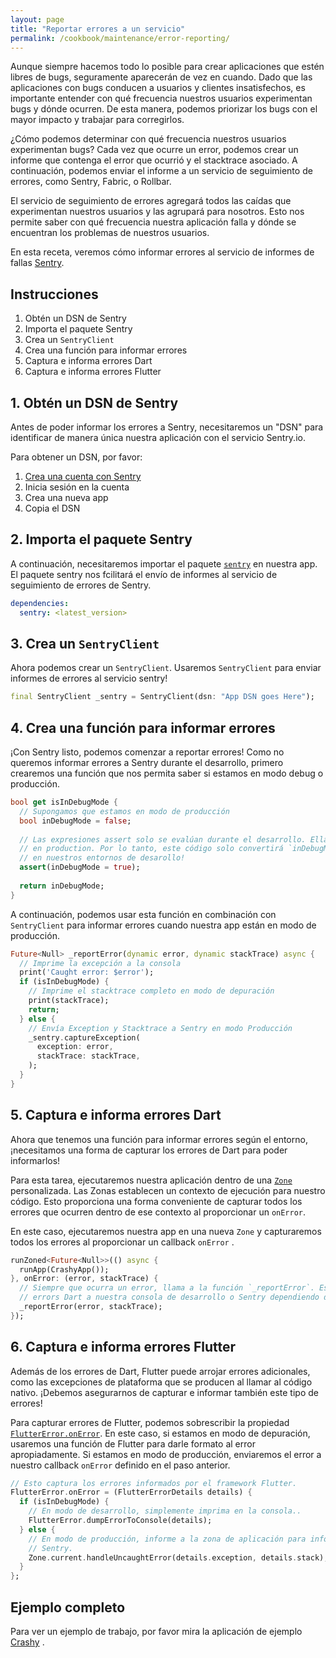 ```yaml
---
layout: page
title: "Reportar errores a un servicio"
permalink: /cookbook/maintenance/error-reporting/
---
```


Aunque siempre hacemos todo lo posible para crear aplicaciones que estén libres de bugs, seguramente aparecerán de vez en cuando. Dado que las aplicaciones con bugs conducen a usuarios y clientes insatisfechos, es importante entender con qué frecuencia nuestros usuarios experimentan bugs y dónde ocurren. De esta manera, podemos priorizar los bugs con el mayor impacto y trabajar para corregirlos.

¿Cómo podemos determinar con qué frecuencia nuestros usuarios experimentan bugs? Cada vez que ocurre un error, podemos crear un informe que contenga el error que ocurrió y el stacktrace asociado. A continuación, podemos enviar el informe a un servicio de seguimiento de errores, como Sentry, Fabric, o Rollbar. 

El servicio de seguimiento de errores agregará todos las caídas que experimentan nuestros usuarios y las agrupará para nosotros. Esto nos permite saber con qué frecuencia nuestra aplicación falla y dónde se encuentran los problemas de nuestros usuarios. 

En esta receta, veremos cómo informar errores al servicio de informes de fallas 
[Sentry](https://sentry.io/welcome/).

## Instrucciones

  1. Obtén un DSN de Sentry
  2. Importa el paquete Sentry
  3. Crea un `SentryClient`
  4. Crea una función para informar errores
  5. Captura e informa errores Dart
  6. Captura e informa errores Flutter

## 1. Obtén un DSN de Sentry

Antes de poder informar los errores a Sentry, necesitaremos un "DSN" para identificar de manera única nuestra aplicación con el servicio Sentry.io.

Para obtener un DSN, por favor: 

  1. [Crea una cuenta con Sentry](https://sentry.io/signup/)
  2. Inicia sesión en la cuenta
  3. Crea una nueva app
  4. Copia el DSN 

## 2. Importa el paquete Sentry

A continuación, necesitaremos importar el paquete [`sentry`](https://pub.dartlang.org/packages/sentry) en nuestra app. El paquete 
sentry nos fcilitará el envío de informes  al servicio de seguimiento de errores de Sentry.

```yaml
dependencies:
  sentry: <latest_version>
```

## 3. Crea un `SentryClient`

Ahora podemos crear un `SentryClient`. Usaremos `SentryClient` para enviar informes de errores al servicio sentry!

<!-- skip -->
```dart
final SentryClient _sentry = SentryClient(dsn: "App DSN goes Here");
```

## 4. Crea una función para informar errores

¡Con Sentry listo, podemos comenzar a reportar errores! Como no queremos informar errores a Sentry durante el desarrollo, primero crearemos una función que nos permita saber si estamos en modo debug o producción.

<!-- skip -->
```dart
bool get isInDebugMode {
  // Supongamos que estamos en modo de producción
  bool inDebugMode = false;
  
  // Las expresiones assert solo se evalúan durante el desarrollo. Ellas son ignoradas
  // en production. Por lo tanto, este código solo convertirá `inDebugMode` a true
  // en nuestros entornos de desarollo!
  assert(inDebugMode = true);
  
  return inDebugMode;
}
```   

A continuación, podemos usar esta función en combinación con `SentryClient` para informar errores cuando nuestra app están en modo de producción.

<!-- skip -->
```dart
Future<Null> _reportError(dynamic error, dynamic stackTrace) async {
  // Imprime la excepción a la consola
  print('Caught error: $error');
  if (isInDebugMode) {
    // Imprime el stacktrace completo en modo de depuración
    print(stackTrace);
    return;
  } else {
    // Envía Exception y Stacktrace a Sentry en modo Producción
    _sentry.captureException(
      exception: error,
      stackTrace: stackTrace,
    ); 
  }
}
```

## 5. Captura e informa errores Dart

Ahora que tenemos una función para informar errores según el entorno, ¡necesitamos una forma de capturar los errores de Dart para poder informarlos! 

Para esta tarea, ejecutaremos nuestra aplicación dentro de una 
[`Zone`](https://docs.flutter.io/flutter/dart-async/Zone-class.html) personalizada. Las Zonas establecen un contexto de ejecución para nuestro código. Esto proporciona una forma conveniente de capturar todos los errores que ocurren dentro de ese contexto al proporcionar un `onError`.

En este caso, ejecutaremos nuestra app en una nueva `Zone` y capturaremos todos los errores al proporcionar un callback `onError` .

<!-- skip -->
```dart
runZoned<Future<Null>>(() async {
  runApp(CrashyApp());
}, onError: (error, stackTrace) {
  // Siempre que ocurra un error, llama a la función `_reportError`. Esto enviará
  // errors Dart a nuestra consola de desarrollo o Sentry dependiendo del entorno.
  _reportError(error, stackTrace);
});
```

## 6. Captura e informa errores Flutter

Además de los errores de Dart, Flutter puede arrojar errores adicionales, como las excepciones de plataforma que se producen al llamar al código nativo. ¡Debemos asegurarnos de capturar e informar también este tipo de errores!

Para capturar errores de Flutter, podemos sobrescribir la propiedad 
[`FlutterError.onError`](https://docs.flutter.io/flutter/foundation/FlutterError/onError.html).  En este caso, si estamos en modo de depuración, usaremos una función de Flutter para darle formato al error apropiadamente. Si estamos en modo de producción, enviaremos el error a nuestro callback `onError`  definido  en el paso anterior.  

<!-- skip -->
```dart
// Esto captura los errores informados por el framework Flutter.
FlutterError.onError = (FlutterErrorDetails details) {
  if (isInDebugMode) {
    // En modo de desarrollo, simplemente imprima en la consola..
    FlutterError.dumpErrorToConsole(details);
  } else {
    // En modo de producción, informe a la zona de aplicación para informar a
    // Sentry.
    Zone.current.handleUncaughtError(details.exception, details.stack);
  }
};
```

## Ejemplo completo

Para ver un ejemplo de trabajo, por favor mira la aplicación de ejemplo 
[Crashy](https://github.com/flutter/crashy) . 
